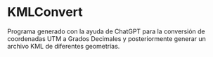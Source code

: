 # KMLConvert
Programa generado con la ayuda de ChatGPT para la conversión de coordenadas UTM a Grados Decimales y posteriormente generar un archivo KML de diferentes geometrías.
